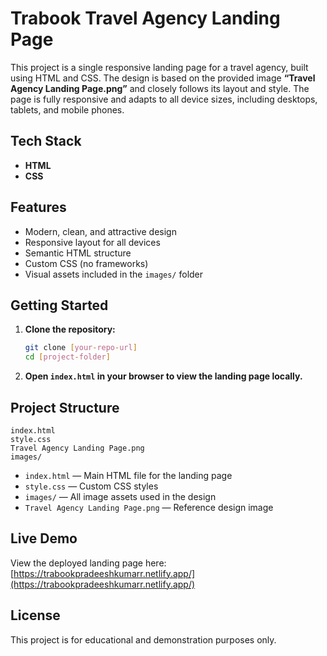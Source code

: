 # Trabook Travel Agency Landing Page

This project is a single responsive landing page for a travel agency, built using HTML and CSS. The design is based on the provided image **“Travel Agency Landing Page.png”** and closely follows its layout and style. The page is fully responsive and adapts to all device sizes, including desktops, tablets, and mobile phones.

## Tech Stack

- **HTML**
- **CSS**

## Features

- Modern, clean, and attractive design
- Responsive layout for all devices
- Semantic HTML structure
- Custom CSS (no frameworks)
- Visual assets included in the `images/` folder

## Getting Started

1. **Clone the repository:**
   ```sh
   git clone [your-repo-url]
   cd [project-folder]
   ```

2. **Open `index.html` in your browser to view the landing page locally.**

## Project Structure

```
index.html
style.css
Travel Agency Landing Page.png
images/
```

- `index.html` — Main HTML file for the landing page
- `style.css` — Custom CSS styles
- `images/` — All image assets used in the design
- `Travel Agency Landing Page.png` — Reference design image

## Live Demo

View the deployed landing page here:  
[https://trabookpradeeshkumarr.netlify.app/](https://trabookpradeeshkumarr.netlify.app/)

## License

This project is for educational and demonstration purposes only.
